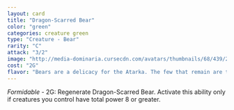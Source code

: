 ```yaml
---
layout: card
title: "Dragon-Scarred Bear"
color: "green"
categories: creature green
type: "Creature - Bear"
rarity: "C"
attack: "3/2"
image: "http://media-dominaria.cursecdn.com/avatars/thumbnails/68/439/200/283/635618516507224710.png"
cost: "2G"
flavor: "Bears are a delicacy for the Atarka. The few that remain are the toughest of their species."
---
```


<em>Formidable</em> - <span class="tip mana-icon mana-colorless-02" title="2 Colorless Mana">2</span><span class="tip mana-icon mana-green" title="1 Green Mana">G</span>: Regenerate Dragon-Scarred Bear. Activate this ability only if creatures you control have total power 8 or greater.
